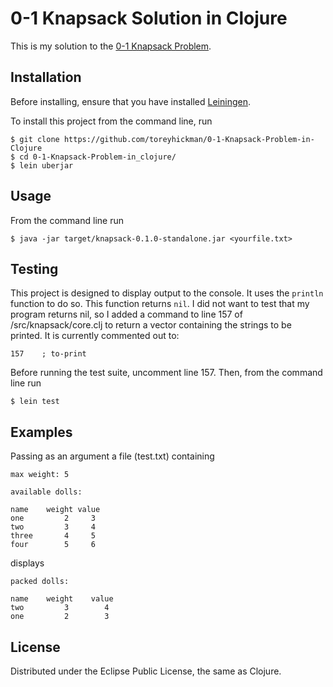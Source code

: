 # 0-1 Knapsack Solution in Clojure

This is my solution to the [0-1 Knapsack Problem](https://github.com/micahalles/doll-smuggler).

## Installation
Before installing, ensure that you have installed [Leiningen](https://github.com/technomancy/leiningen).

To install this project from the command line, run
```
$ git clone https://github.com/toreyhickman/0-1-Knapsack-Problem-in-Clojure
$ cd 0-1-Knapsack-Problem-in_clojure/
$ lein uberjar
```

## Usage

From the command line run
```
$ java -jar target/knapsack-0.1.0-standalone.jar <yourfile.txt>
```

## Testing
This project is designed to display output to the console.  It uses the `println` function to do so.  This function returns `nil`.  I did not want to test that my program returns nil, so I added a command to line 157 of /src/knapsack/core.clj to return a vector containing the strings to be printed.  It is currently commented out to:
```
157    ; to-print
```

Before running the test suite, uncomment line 157.  Then, from the command line run
```
$ lein test
```


## Examples
Passing as an argument a file (test.txt) containing
```
max weight: 5

available dolls:

name    weight value
one         2     3
two         3     4
three       4     5
four        5     6
```

displays
```
packed dolls:

name    weight    value
two         3        4
one         2        3
```


## License

Distributed under the Eclipse Public License, the same as Clojure.
